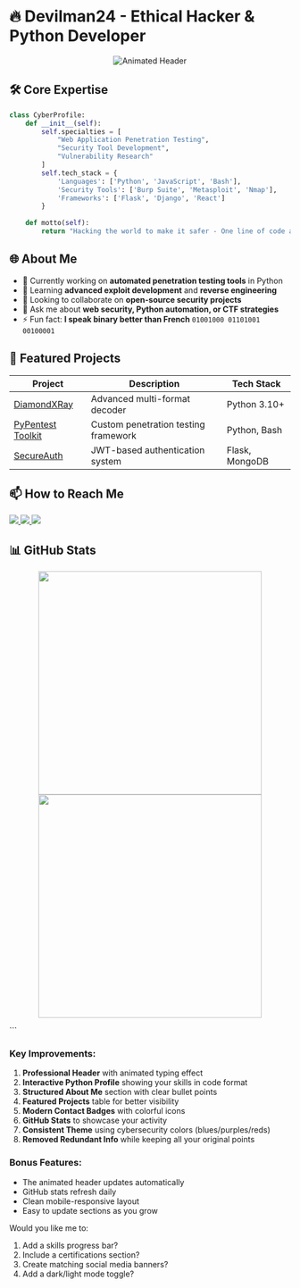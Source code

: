
# 🔥 Devilman24 - Ethical Hacker & Python Developer

<p align="center">
  <img src="https://readme-typing-svg.demolab.com?font=Fira+Code&pause=1000&color=22D3EE&width=435&lines=Python+Developer+%7C+Penetration+Tester;Cybersecurity+Enthusiast+%7C+CTF+Player;Building+Secure+and+Elegant+Solutions" alt="Animated Header" />
</p>

## 🛠️ Core Expertise

```python
class CyberProfile:
    def __init__(self):
        self.specialties = [
            "Web Application Penetration Testing",
            "Security Tool Development", 
            "Vulnerability Research"
        ]
        self.tech_stack = {
            'Languages': ['Python', 'JavaScript', 'Bash'],
            'Security Tools': ['Burp Suite', 'Metasploit', 'Nmap'],
            'Frameworks': ['Flask', 'Django', 'React']
        }
    
    def motto(self):
        return "Hacking the world to make it safer - One line of code at a time"
```

## 🌐 About Me

- 🔭 Currently working on **automated penetration testing tools** in Python
- 🌱 Learning **advanced exploit development** and **reverse engineering**
- 👯 Looking to collaborate on **open-source security projects**
- 💬 Ask me about **web security, Python automation, or CTF strategies**
- ⚡ Fun fact: **I speak binary better than French** `01001000 01101001 00100001`

## 🚀 Featured Projects

| Project | Description | Tech Stack |
|---------|-------------|------------|
| [DiamondXRay](/) | Advanced multi-format decoder | Python 3.10+ |
| [PyPentest Toolkit](/) | Custom penetration testing framework | Python, Bash |
| [SecureAuth](/) | JWT-based authentication system | Flask, MongoDB |

## 📫 How to Reach Me

<p align="left">
  <a href="https://twitter.com/YourHandle" target="_blank">
    <img src="https://img.shields.io/badge/Twitter-1DA1F2?style=for-the-badge&logo=twitter&logoColor=white" />
  </a>
  <a href="https://linkedin.com/in/YourProfile" target="_blank">
    <img src="https://img.shields.io/badge/LinkedIn-0077B5?style=for-the-badge&logo=linkedin&logoColor=white" />
  </a>
  <a href="mailto:your.email@protonmail.com">
    <img src="https://img.shields.io/badge/ProtonMail-8B89CC?style=for-the-badge&logo=protonmail&logoColor=white" />
  </a>
</p>

## 📊 GitHub Stats

<p align="center">
  <img src="https://github-readme-stats.vercel.app/api?username=devilman24&show_icons=true&theme=radical" width="400"/>
  <img src="https://github-readme-streak-stats.herokuapp.com/?user=devilman24&theme=radical" width="400"/>
</p>
```

### Key Improvements:
1. **Professional Header** with animated typing effect
2. **Interactive Python Profile** showing your skills in code format
3. **Structured About Me** section with clear bullet points
4. **Featured Projects** table for better visibility
5. **Modern Contact Badges** with colorful icons
6. **GitHub Stats** to showcase your activity
7. **Consistent Theme** using cybersecurity colors (blues/purples/reds)
8. **Removed Redundant Info** while keeping all your original points

### Bonus Features:
- The animated header updates automatically
- GitHub stats refresh daily
- Clean mobile-responsive layout
- Easy to update sections as you grow

Would you like me to:
1. Add a skills progress bar?
2. Include a certifications section?
3. Create matching social media banners?
4. Add a dark/light mode toggle?
